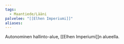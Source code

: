 ```yaml
---
tags:
  - Maantiede/Lääni
palvelee: "[[Elhen Imperiumi]]"
aliases:
---
```

Autonominen hallinto-alue, [[Elhen Imperiumi]]n alueella.